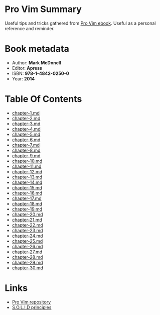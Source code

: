 Pro Vim Summary
===============

Useful tips and tricks gathered from [Pro Vim
ebook](http://www.apress.com/us/book/9781484202517). Useful as a personal
reference and reminder.

Book metadata
=============

- Author: **Mark McDonell**
- Editor: **Apress**
- ISBN: **978-1-4842-0250-0**
- Year: **2014**

Table Of Contents
=================

- [chapter-1.md](chapter-1.md)
- [chapter-2.md](chapter-2.md)
- [chapter-3.md](chapter-3.md)
- [chapter-4.md](chapter-4.md)
- [chapter-5.md](chapter-5.md)
- [chapter-6.md](chapter-6.md)
- [chapter-7.md](chapter-7.md)
- [chapter-8.md](chapter-8.md)
- [chapter-9.md](chapter-9.md)
- [chapter-10.md](chapter-10.md)
- [chapter-11.md](chapter-11.md)
- [chapter-12.md](chapter-12.md)
- [chapter-13.md](chapter-13.md)
- [chapter-14.md](chapter-14.md)
- [chapter-15.md](chapter-15.md)
- [chapter-16.md](chapter-16.md)
- [chapter-17.md](chapter-17.md)
- [chapter-18.md](chapter-18.md)
- [chapter-19.md](chapter-19.md)
- [chapter-20.md](chapter-20.md)
- [chapter-21.md](chapter-21.md)
- [chapter-22.md](chapter-22.md)
- [chapter-23.md](chapter-23.md)
- [chapter-24.md](chapter-24.md)
- [chapter-25.md](chapter-25.md)
- [chapter-26.md](chapter-26.md)
- [chapter-27.md](chapter-27.md)
- [chapter-28.md](chapter-28.md)
- [chapter-29.md](chapter-29.md)
- [chapter-30.md](chapter-30.md)

Links
=====

- [Pro Vim repository](https://github.com/Integralist/ProVim)
- [S.O.L.I.D principles](https://medium.com/@cramirez92/s-o-l-i-d-the-first-5-priciples-of-object-oriented-design-with-javascript-790f6ac9b9fa)

